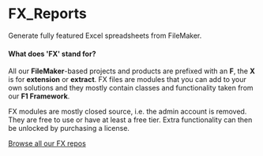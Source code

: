 # FX_Reports

Generate fully featured Excel spreadsheets from FileMaker.

#### What does 'FX' stand for? 

All our **FileMaker**-based projects and products are prefixed with an **F**, the **X** is for **extension** or **extract**. FX files are modules that you can add to your own solutions and they mostly contain classes and functionality taken from our **F1 Framework**.

FX modules are mostly closed source, i.e. the admin account is removed. They are free to use or have at least a free tier. Extra functionality can then be unlocked by purchasing a license.

[Browse all our FX repos](https://github.com/fmgarage?q=fx-)


